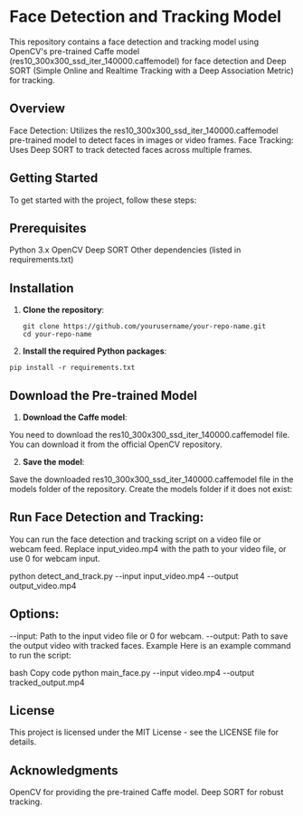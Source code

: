 # Face Detection and Tracking Model
This repository contains a face detection and tracking model using OpenCV's pre-trained Caffe model (res10_300x300_ssd_iter_140000.caffemodel) for face detection and Deep SORT (Simple Online and Realtime Tracking with a Deep Association Metric) for tracking.

## Overview
Face Detection: Utilizes the res10_300x300_ssd_iter_140000.caffemodel pre-trained model to detect faces in images or video frames.
Face Tracking: Uses Deep SORT to track detected faces across multiple frames.
## Getting Started
To get started with the project, follow these steps:

## Prerequisites
Python 3.x
OpenCV
Deep SORT
Other dependencies (listed in requirements.txt)

## Installation
1. **Clone the repository**:

   ```
   git clone https://github.com/yourusername/your-repo-name.git
   cd your-repo-name
2. **Install the required Python packages**:

```pip install -r requirements.txt```

## Download the Pre-trained Model
1. **Download the Caffe model**:

You need to download the res10_300x300_ssd_iter_140000.caffemodel file. You can download it from the official OpenCV repository.

2. **Save the model**:

Save the downloaded res10_300x300_ssd_iter_140000.caffemodel file in the models folder of the repository. Create the models folder if it does not exist:

## Run Face Detection and Tracking:

You can run the face detection and tracking script on a video file or webcam feed. Replace input_video.mp4 with the path to your video file, or use 0 for webcam input.

python detect_and_track.py --input input_video.mp4 --output output_video.mp4
## Options:

--input: Path to the input video file or 0 for webcam.
--output: Path to save the output video with tracked faces.
Example
Here is an example command to run the script:

bash
Copy code
python main_face.py --input video.mp4 --output tracked_output.mp4

## License
This project is licensed under the MIT License - see the LICENSE file for details.

## Acknowledgments
OpenCV for providing the pre-trained Caffe model.
Deep SORT for robust tracking.
